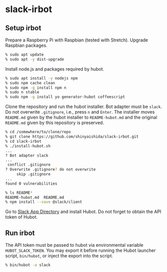 # slack-irbot

## Setup irbot

Prepare a Raspberry Pi with Raspbian (tested with Stretch). Upgrade Raspbian packages.

```bash
% sudo apt update
% sudo apt -y dist-upgrade
```

Install node.js and packages required by hubot.

```bash
% sudo apt install -y nodejs npm
% sudo npm cache clean
% sudo npm -g install npm n
% sudo n stable
% sudo npm -g install yo generator-hubot coffeescript
```

Clone the repository and run the hubot installer. Bot adapter must be `slack`. Do not overwrite `.gitignore`, i.e., press `n` and `Enter`. The installer moves `README.md` given by the hubot installer to `README-hubot.md` and the original `README.md` given by this repository is preserved.

```bash
% cd /somewhere/to/clone/repo
% git clone https://github.com/shinyaishida/slack-irbot.git
% cd slack-irbot
% ./install-hubot.sh
...
? Bot adapter slack
...
 conflict .gitignore
? Overwrite .gitignore? do not overwrite
     skip .gitignore
...
found 0 vulnerabilities

% ls README*
README-hubot.md  README.md
% npm install --save @slack/client
```

Go to [Slack App Directory](https://slack.com/apps) and install Hubot. Do not forget to obtain the API token of Hubot.

## Run irbot

The API token must be passed to hubot via environmental variable `HUBOT_SLACK_TOKEN`. You may export it before running the Hubot launcher script, `bin/hubot`, or inject the export into the script.

```bash
% bin/hubot -a slack
```
